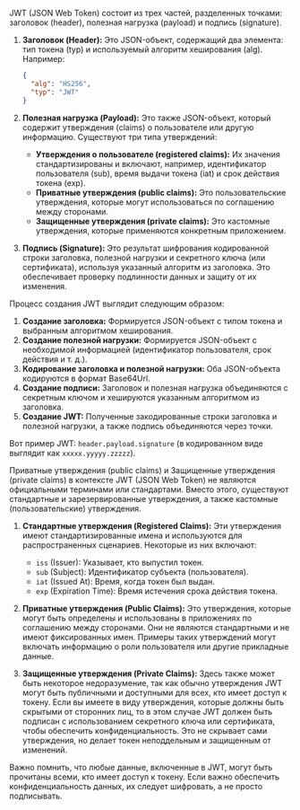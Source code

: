 JWT (JSON Web Token) состоит из трех частей, разделенных точками: заголовок (header), полезная нагрузка (payload) и подпись (signature).

1. **Заголовок (Header):** Это JSON-объект, содержащий два элемента: тип токена (typ) и используемый алгоритм хеширования (alg). Например:
    ```json
    {
      "alg": "HS256",
      "typ": "JWT"
    }
    ```

2. **Полезная нагрузка (Payload):** Это также JSON-объект, который содержит утверждения (claims) о пользователе или другую информацию. Существуют три типа утверждений:
    - **Утверждения о пользователе (registered claims):** Их значения стандартизированы и включают, например, идентификатор пользователя (sub), время выдачи токена (iat) и срок действия токена (exp).
    - **Приватные утверждения (public claims):** Это пользовательские утверждения, которые могут использоваться по соглашению между сторонами.
    - **Защищенные утверждения (private claims):** Это кастомные утверждения, которые применяются конкретным приложением.

3. **Подпись (Signature):** Это результат шифрования кодированной строки заголовка, полезной нагрузки и секретного ключа (или сертификата), используя указанный алгоритм из заголовка. Это обеспечивает проверку подлинности данных и защиту от их изменения.

Процесс создания JWT выглядит следующим образом:
1. **Создание заголовка:** Формируется JSON-объект с типом токена и выбранным алгоритмом хеширования.
2. **Создание полезной нагрузки:** Формируется JSON-объект с необходимой информацией (идентификатор пользователя, срок действия и т. д.).
3. **Кодирование заголовка и полезной нагрузки:** Оба JSON-объекта кодируются в формат Base64Url.
4. **Создание подписи:** Заголовок и полезная нагрузка объединяются с секретным ключом и хешируются указанным алгоритмом из заголовка.
5. **Создание JWT:** Полученные закодированные строки заголовка и полезной нагрузки, а также подпись объединяются через точки.

Вот пример JWT: `header.payload.signature` (в кодированном виде выглядит как `xxxxx.yyyyy.zzzzz`).





Приватные утверждения (public claims) и Защищенные утверждения (private claims) в контексте JWT (JSON Web Token) не являются официальными терминами или стандартами. Вместо этого, существуют стандартные и зарезервированные утверждения, а также кастомные (пользовательские) утверждения.

1. **Стандартные утверждения (Registered Claims):** Эти утверждения имеют стандартизированные имена и используются для распространенных сценариев. Некоторые из них включают:

    - `iss` (Issuer): Указывает, кто выпустил токен.
    - `sub` (Subject): Идентификатор субъекта (пользователя).
    - `iat` (Issued At): Время, когда токен был выдан.
    - `exp` (Expiration Time): Время истечения срока действия токена.

2. **Приватные утверждения (Public Claims):** Это утверждения, которые могут быть определены и использованы в приложениях по соглашению между сторонами. Они не являются стандартными и не имеют фиксированных имен. Примеры таких утверждений могут включать информацию о роли пользователя или другие прикладные данные.

3. **Защищенные утверждения (Private Claims):** Здесь также может быть некоторое недоразумение, так как обычно утверждения JWT могут быть публичными и доступными для всех, кто имеет доступ к токену. Если вы имеете в виду утверждения, которые должны быть скрытыми от сторонних лиц, то в этом случае JWT должен быть подписан с использованием секретного ключа или сертификата, чтобы обеспечить конфиденциальность. Это не скрывает сами утверждения, но делает токен неподдельным и защищенным от изменений.

Важно помнить, что любые данные, включенные в JWT, могут быть прочитаны всеми, кто имеет доступ к токену. Если важно обеспечить конфиденциальность данных, их следует шифровать, а не просто подписывать.